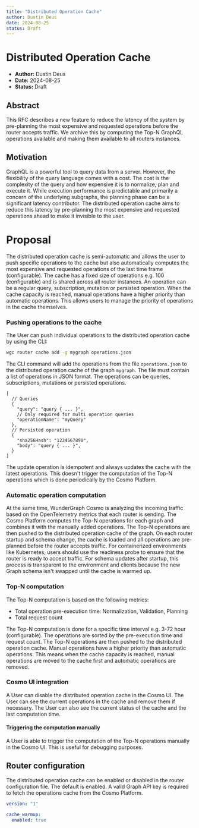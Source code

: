 ```yaml
---
title: "Distributed Operation Cache"
author: Dustin Deus
date: 2024-08-25
status: Draft
---
```


# Distributed Operation Cache

- **Author:** Dustin Deus
- **Date:** 2024-08-25
- **Status:** Draft

## Abstract

This RFC describes a new feature to reduce the latency of the system by pre-planning the most expensive and requested operations before the router accepts traffic. We archive this by computing the Top-N GraphQL operations available and making them available to all routers instances.

## Motivation

GraphQL is a powerful tool to query data from a server. However, the flexibility of the query language comes with a cost. The cost is the complexity of the query and how expensive it is to normalize, plan and execute it. While execution performance is predictable and primarily a concern of the underlying subgraphs, the planning phase can be a significant latency contributor. The distributed operation cache aims to reduce this latency by pre-planning the most expensive and requested operations ahead to make it invisible to the user.

# Proposal

The distributed operation cache is semi-automatic and allows the user to push specific operations to the cache but also automatically computes the most expensive and requested operations of the last time frame (configurable). The cache has a fixed size of operations e.g. 100 (configurable) and is shared across all router instances. An operation can be a regular query, subscription, mutation or persisted operation. When the cache capacity is reached, manual operations have a higher priority than automatic operations. This allows users to manage the priority of operations in the cache themselves.

### Pushing operations to the cache

The User can push individual operations to the distributed operation cache by using the CLI:

```bash
wgc router cache add -g mygraph operations.json
```

The CLI command will add the operations from the file `operations.json` to the distributed operation cache of the graph `mygraph`. The file must contain a list of operations in JSON format. The operations can be queries, subscriptions, mutations or persisted operations.

```json5
[
  // Queries
  {
    "query": "query { ... }",
    // Only required for multi operation queries
    "operationName": "myQuery"
  },
  // Persisted operation
  {
    "sha256Hash": "1234567890",
    "body": "query { ... }",
  }
]
```

The update operation is idempotent and always updates the cache with the latest operations. This doesn't trigger the computation of the Top-N operations which is done periodically by the Cosmo Platform.

### Automatic operation computation

At the same time, WunderGraph Cosmo is analyzing the incoming traffic based on the OpenTelemetry metrics that each router is sending. The Cosmo Platform computes the Top-N operations for each graph and combines it with the manually added operations. The Top-N operations are then pushed to the distributed operation cache of the graph. On each router startup and schema change, the cache is loaded and all operations are pre-planned before the router accepts traffic. For containerized environments like Kubernetes, users should use the readiness probe to ensure that the router is ready to accept traffic. For schema updates after startup, this process is transparent to the environment and clients because the new Graph schema isn't swapped until the cache is warmed up.

### Top-N computation

The Top-N computation is based on the following metrics:

- Total operation pre-execution time: Normalization, Validation, Planning
- Total request count

The Top-N computation is done for a specific time interval e.g. 3-72 hour (configurable). The operations are sorted by the pre-execution time and request count. The Top-N operations are then pushed to the distributed operation cache. Manual operations have a higher priority than automatic operations. This means when the cache capacity is reached, manual operations are moved to the cache first and automatic operations are removed.

### Cosmo UI integration

A User can disable the distributed operation cache in the Cosmo UI. The User can see the current operations in the cache and remove them if necessary. The User can also see the current status of the cache and the last computation time.

#### Triggering the computation manually

A User is able to trigger the computation of the Top-N operations manually in the Cosmo UI. This is useful for debugging purposes.

## Router configuration

The distributed operation cache can be enabled or disabled in the router configuration file. The default is enabled. A valid Graph API key is required to fetch the operations cache from the Cosmo Platform.

```yaml
version: "1"

cache_warmup:
  enabled: true
```